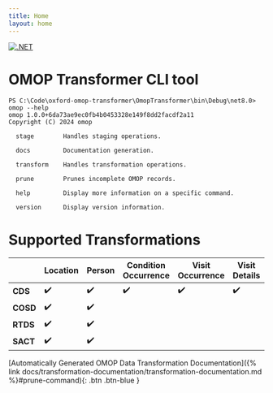 ```yaml
---
title: Home
layout: home
---
```


[![.NET](https://github.com/answerdigital/oxford-omop-data-mapper/actions/workflows/dotnet.yml/badge.svg)](https://github.com/answerdigital/oxford-omop-data-mapper/actions/workflows/dotnet.yml)

# OMOP Transformer CLI tool

```
PS C:\Code\oxford-omop-transformer\OmopTransformer\bin\Debug\net8.0> omop --help
omop 1.0.0+6da73ae9ec0fb4b0453328e149f8dd2facdf2a11
Copyright (C) 2024 omop

  stage        Handles staging operations.

  docs         Documentation generation.

  transform    Handles transformation operations.

  prune        Prunes incomplete OMOP records.

  help         Display more information on a specific command.

  version      Display version information.

```

# Supported Transformations

|          | **Location** | **Person** | **Condition Occurrence** | **Visit Occurrence** | **Visit Details** | **Measurement**      | **Death** | **Procedure Occurrence** | **Drug Exposure** | **Observation** |
|----------|--------------|------------|--------------------------|----------------------|-------------------|----------------------|-----------|---------------------------|------------------|-----------------|
| **CDS**  |      ✔️       |     ✔️      |✔️                      |         ✔️           |      ✔️             |	           ✔️ ❗     |    ✔️      |✔                         |✔           |        ✔       |
| **COSD** |     ✔️      |       ✔️     |                         |                      |                    |	                    |            |                          |                  |                 |
| **RTDS**  |     ✔️      |       ✔️     |                        |                      |                    |	                    |            |                          |                  |                 |
| **SACT** |      ✔️       |      ✔️      |                       |                      |                    |	                    |            |                          |                  |                 |

[Automatically Generated OMOP Data Transformation Documentation]({% link docs/transformation-documentation/transformation-documentation.md %}#prune-command){: .btn .btn-blue }